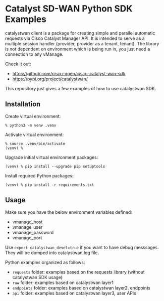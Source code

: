 # Catalyst SD-WAN Python SDK Examples

catalystwan client is a package for creating simple and parallel automatic requests via Cisco Catalyst Manager API.
It is intended to serve as a multiple session handler (provider, provider as a tenant, tenant).
The library is not dependent on environment which is being run in, you just need a connection to any vManage.

Check it out:

- https://github.com/cisco-open/cisco-catalyst-wan-sdk
- https://pypi.org/project/catalystwan/

This repository just gives a few examples of how to use catalystwan SDK.

## Installation

Create virtual environment:

```example
% python3 -m venv .venv
```

Activate virtual environment:

```example
% source .venv/bin/activate
(venv) %
```

Upgrade initial virtual environment packages:

```example
(venv) % pip install --upgrade pip setuptools
```

Install required Python packages:

```example
(venv) % pip install -r requirements.txt
```

## Usage

Make sure you have the below environment variables defined:

- vmanage_host
- vmanage_user
- vmanage_password
- vmanage_port

Use `export catalystwan_devel=true` if you want to have debug messsages.
They will be dumped into catalystwan.log file.

Python examples organized as follows:

- `requests` folder: examples based on the requests library (without catalystwan SDK usage)
- `raw` folder: examples based on catalystwan layer1
- `endpoints` folder: examples based on catalystwan layer2, endpoints
- `api` folder: examples based on catalystwan layer3, user APIs
